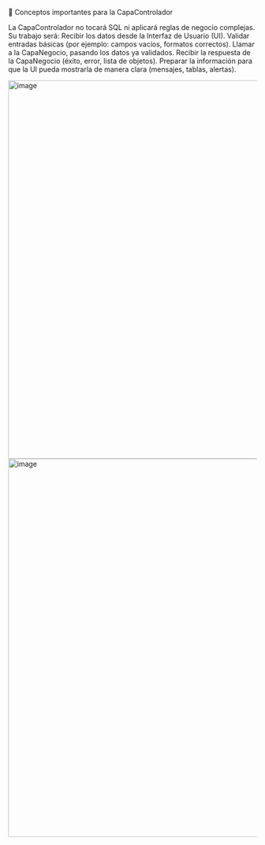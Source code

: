 🧠 Conceptos importantes para la CapaControlador

La CapaControlador no tocará SQL ni aplicará reglas de negocio complejas.
Su trabajo será:
Recibir los datos desde la Interfaz de Usuario (UI).
Validar entradas básicas (por ejemplo: campos vacíos, formatos correctos).
Llamar a la CapaNegocio, pasando los datos ya validados.
Recibir la respuesta de la CapaNegocio (éxito, error, lista de objetos).
Preparar la información para que la UI pueda mostrarla de manera clara (mensajes, tablas, alertas).

<img width="1360" height="768" alt="image" src="https://github.com/user-attachments/assets/d05a382d-fd83-41c5-b2ca-18a7df441886" />
<img width="1360" height="768" alt="image" src="https://github.com/user-attachments/assets/93eb87f5-6943-41dd-bd9c-4f709b80083c" />



